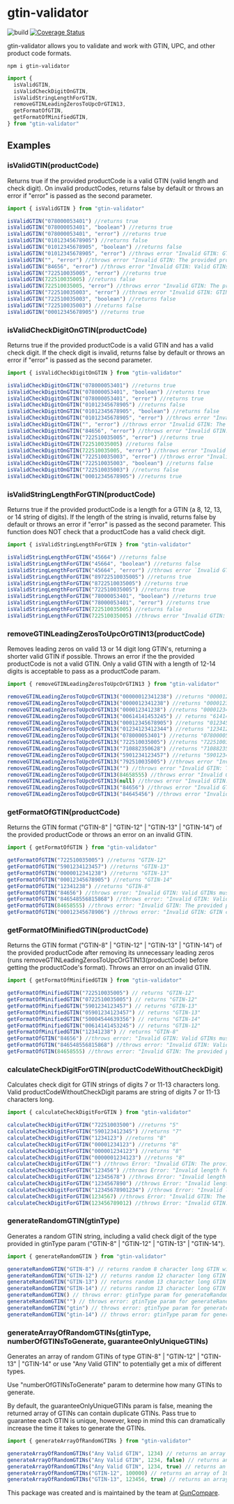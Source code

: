 # gtin-validator

![build](https://github.com/GunCompare/gtin-validator/actions/workflows/node.js.yml/badge.svg)
[![Coverage Status](https://coveralls.io/repos/github/GunCompare/gtin-validator/badge.svg?branch=main)](https://coveralls.io/github/GunCompare/gtin-validator?branch=main)

gtin-validator allows you to validate and work with GTIN, UPC, and other product code formats.

```
npm i gtin-validator
```

```javascript
import {
  isValidGTIN,
  isValidCheckDigitOnGTIN,
  isValidStringLengthForGTIN,
  removeGTINLeadingZerosToUpcOrGTIN13,
  getFormatOfGTIN,
  getFormatOfMinifiedGTIN,
} from "gtin-validator"
```

## Examples

### isValidGTIN(productCode)

Returns true if the provided productCode is a valid GTIN (valid length and check digit). On invalid productCodes, returns false by default or throws an error if "error" is passed as the second parameter.

```javascript
import { isValidGTIN } from "gtin-validator"

isValidGTIN("078000053401") //returns true
isValidGTIN("078000053401", "boolean") //returns true
isValidGTIN("078000053401", "error") //returns true
isValidGTIN("01012345678905") //returns false
isValidGTIN("01012345678905", "boolean") //returns false
isValidGTIN("01012345678905", "error") //throws error "Invalid GTIN: GTIN check digit is invalid."
isValidGTIN("", "error") //throws error "Invalid GTIN: The provided productCode is an empty string."
isValidGTIN("84656", "error") //throws error "Invalid GTIN: Valid GTINs must 8 digits or 12-14 digits."
isValidGTIN("722510035005", "error") //returns true
isValidGTIN(722510035005) //returns false
isValidGTIN(722510035005, "error") //throws error "Invalid GTIN: The provided productCode is not of type string."
isValidGTIN("722510035003", "error") //throws error "Invalid GTIN: GTIN check digit is invalid.""
isValidGTIN("722510035003", "boolean") //returns false
isValidGTIN("722510035003") //returns false
isValidGTIN("00012345678905") //returns true
```

### isValidCheckDigitOnGTIN(productCode)

Returns true if the provided productCode is a valid GTIN and has a valid check digit. If the check digit is invalid, returns false by default or throws an error if "error" is passed as the second parameter.

```javascript
import { isValidCheckDigitOnGTIN } from "gtin-validator"

isValidCheckDigitOnGTIN("078000053401") //returns true
isValidCheckDigitOnGTIN("078000053401", "boolean") //returns true
isValidCheckDigitOnGTIN("078000053401", "error") //returns true
isValidCheckDigitOnGTIN("01012345678905") //returns false
isValidCheckDigitOnGTIN("01012345678905", "boolean") //returns false
isValidCheckDigitOnGTIN("01012345678905", "error") //throws error "Invalid GTIN: GTIN check digit is invalid."
isValidCheckDigitOnGTIN("", "error") //throws error "Invalid GTIN: The provided productCode is an empty string."
isValidCheckDigitOnGTIN("84656", "error") //throws error "Invalid GTIN: Valid GTINs must 8 digits or 12-14 digits."
isValidCheckDigitOnGTIN("722510035005", "error") //returns true
isValidCheckDigitOnGTIN(722510035005) //returns false
isValidCheckDigitOnGTIN(722510035005, "error") //throws error "Invalid GTIN: The provided productCode is not of type string."
isValidCheckDigitOnGTIN("722510035003", "error") //throws error "Invalid GTIN: GTIN check digit is invalid.""
isValidCheckDigitOnGTIN("722510035003", "boolean") //returns false
isValidCheckDigitOnGTIN("722510035003") //returns false
isValidCheckDigitOnGTIN("00012345678905") //returns true
```

### isValidStringLengthForGTIN(productCode)

Returns true if the provided productCode is a length for a GTIN (a 8, 12, 13, or 14 string of digits). If the length of the string is invalid, returns false by default or throws an error if "error" is passed as the second parameter.
This function does NOT check that a productCode has a valid check digit.

```javascript
import { isValidStringLengthForGTIN } from "gtin-validator"

isValidStringLengthForGTIN("45664") //returns false
isValidStringLengthForGTIN("45664", "boolean") //returns false
isValidStringLengthForGTIN("45664", "error") //throws error `Invalid GTIN: Valid GTINs must 8 digits or 12-14 digits.`
isValidStringLengthForGTIN("89722510035005") //returns true
isValidStringLengthForGTIN("8722510035005") //returns true
isValidStringLengthForGTIN("722510035005") //returns true
isValidStringLengthForGTIN("78000053401", "boolean") //returns true
isValidStringLengthForGTIN("78000053401", "error") //returns true
isValidStringLengthForGTIN(722510035005) //returns false
isValidStringLengthForGTIN(722510035005) //throws error "Invalid GTIN: The provided productCode is not of type string."
```

### removeGTINLeadingZerosToUpcOrGTIN13(productCode)

Removes leading zeros on valid 13 or 14 digit long GTIN's, returning a shorter valid GTIN if possible. Throws an error if the the provided productCode is not a valid GTIN. Only a valid GTIN with a length of 12-14 digits is acceptable to pass as a productCode param.

```javascript
import { removeGTINLeadingZerosToUpcOrGTIN13 } from "gtin-validator"

removeGTINLeadingZerosToUpcOrGTIN13("00000012341238") //returns "000012341238"
removeGTINLeadingZerosToUpcOrGTIN13("0000012341238") //returns "000012341238"
removeGTINLeadingZerosToUpcOrGTIN13("000012341238") //returns "000012341238"
removeGTINLeadingZerosToUpcOrGTIN13("00614141453245") // returns "614141453245"
removeGTINLeadingZerosToUpcOrGTIN13("00012345678905") //returns "012345678905"
removeGTINLeadingZerosToUpcOrGTIN13("01234123412344") //returns "1234123412344"
removeGTINLeadingZerosToUpcOrGTIN13("078000053401") //returns "078000053401"
removeGTINLeadingZerosToUpcOrGTIN13("722510035005") //returns "722510035005"
removeGTINLeadingZerosToUpcOrGTIN13("710882350628") //returns "710882350628"
removeGTINLeadingZerosToUpcOrGTIN13("5901234123457") //returns "5901234123457"
removeGTINLeadingZerosToUpcOrGTIN13("792510035005") //throws error "Invalid GTIN: GTIN check digit is invalid."
removeGTINLeadingZerosToUpcOrGTIN13("") //throws error "Invalid GTIN: The provided productCode is an empty string."
removeGTINLeadingZerosToUpcOrGTIN13(84658555) //throws error "Invalid GTIN: The provided productCode is not of type string"
removeGTINLeadingZerosToUpcOrGTIN13(null) //throws error "Invalid GTIN: The provided productCode is not of type string"
removeGTINLeadingZerosToUpcOrGTIN13("84656") //throws error "Invalid GTIN: Valid GTINs must 8 digits or 12-14 digits."
removeGTINLeadingZerosToUpcOrGTIN13("84645456") //throws error "Invalid productCode provided to removeGTINLeadingZerosToUpcOrGTIN13: Only valid GTINs between 12-14 digits are accepted."
```

### getFormatOfGTIN(productCode)

Returns the GTIN format ("GTIN-8" | "GTIN-12" | "GTIN-13" | "GTIN-14") of the provided productCode or throws an error on an invalid GTIN.

```javascript
import { getFormatOfGTIN } from "gtin-validator"

getFormatOfGTIN("722510035005") //returns "GTIN-12"
getFormatOfGTIN("5901234123457") //returns "GTIN-13"
getFormatOfGTIN("0000012341238") //returns "GTIN-13"
getFormatOfGTIN("00012345678905") //returns "GTIN-14"
getFormatOfGTIN("12341238") //returns "GTIN-8"
getFormatOfGTIN("84656") //throws error: "Invalid GTIN: Valid GTINs must 8 digits or 12-14 digits."
getFormatOfGTIN("846548556815868") //throws error: "Invalid GTIN: Valid GTINs must 8 digits or 12-14 digits."
getFormatOfGTIN(84658555) //throws error: "Invalid GTIN: The provided productCode is not of type string."
getFormatOfGTIN("00012345678906") //throws error: "Invalid GTIN: GTIN check digit is invalid."
```

### getFormatOfMinifiedGTIN(productCode)

Returns the GTIN format ("GTIN-8" | "GTIN-12" | "GTIN-13" | "GTIN-14") of the provided productCode after removing its unnecessary leading zeros (runs removeGTINLeadingZerosToUpcOrGTIN13(productCode) before getting the productCode's format). Throws an error on an invalid GTIN.

```javascript
import { getFormatOfMinifiedGTIN } from "gtin-validator"

getFormatOfMinifiedGTIN("722510035005") // returns "GTIN-12"
getFormatOfMinifiedGTIN("0722510035005") // returns "GTIN-12"
getFormatOfMinifiedGTIN("5901234123457") // returns "GTIN-13"
getFormatOfMinifiedGTIN("05901234123457") // returns "GTIN-13"
getFormatOfMinifiedGTIN("50004544639356") // returns "GTIN-14"
getFormatOfMinifiedGTIN("00614141453245") // returns "GTIN-12"
getFormatOfMinifiedGTIN("12341238") // returns "GTIN-8"
getFormatOfGTIN("84656") //throws error: "Invalid GTIN: Valid GTINs must 8 digits or 12-14 digits."
getFormatOfGTIN("846548556815868") //throws error: "Invalid GTIN: Valid GTINs must 8 digits or 12-14 digits."
getFormatOfGTIN(84658555) //throws error: "Invalid GTIN: The provided productCode is not of type string."
```

### calculateCheckDigitForGTIN(productCodeWithoutCheckDigit)

Calculates check digit for GTIN strings of digits 7 or 11-13 characters long. Valid productCodeWithoutCheckDigit params are string of digits 7 or 11-13 characters long.

```javascript
import { calculateCheckDigitForGTIN } from "gtin-validator"

calculateCheckDigitForGTIN("72251003500") //returns "5"
calculateCheckDigitForGTIN("590123412345") //returns "7"
calculateCheckDigitForGTIN("1234123") //returns "8"
calculateCheckDigitForGTIN("00001234123") //returns "8"
calculateCheckDigitForGTIN("000001234123") //returns "8"
calculateCheckDigitForGTIN("0000001234123") //returns "8"
calculateCheckDigitForGTIN("") //throws Error: "Invalid GTIN: The provided productCode is an empty string."
calculateCheckDigitForGTIN("123456") //throws Error: "Invalid length for the provided productCodeWithoutCheckDigit param..."
calculateCheckDigitForGTIN("12345678") //throws Error: "Invalid length for the provided productCodeWithoutCheckDigit param..."
calculateCheckDigitForGTIN("1234567890") //throws Error: "Invalid length for the provided productCodeWithoutCheckDigit param..."
calculateCheckDigitForGTIN("12345678901234") //throws Error: "Invalid length for the provided productCodeWithoutCheckDigit param..."
calculateCheckDigitForGTIN(1234567) //throws Error: "Invalid GTIN: The provided productCode is not of type string."
calculateCheckDigitForGTIN(123456789012) //throws Error: "Invalid GTIN: The provided productCode is not of type string."
```

### generateRandomGTIN(gtinType)

Generates a random GTIN string, including a valid check digit of the type provided in gtinType param ("GTIN-8" | "GTIN-12" | "GTIN-13" | "GTIN-14").

```javascript
import { generateRandomGTIN } from "gtin-validator"

generateRandomGTIN("GTIN-8") // returns random 8 character long GTIN with a valid check digit, random example: "12341238"
generateRandomGTIN("GTIN-12") // returns random 12 character long GTIN with a valid check digit, random example: "722510035005"
generateRandomGTIN("GTIN-13") // returns random 13 character long GTIN with a valid check digit, random example: "5901234123457"
generateRandomGTIN("GTIN-14") // returns random 13 character long GTIN with a valid check digit, random example: "00012345678905"
generateRandomGTIN() // throws error: gtinType param for generateRandomGTIN must be "GTIN-8", "GTIN-12", "GTIN-13", or "GTIN-14".
generateRandomGTIN("") // throws error: gtinType param for generateRandomGTIN must be "GTIN-8", "GTIN-12", "GTIN-13", or "GTIN-14".
generateRandomGTIN("gtin") // throws error: gtinType param for generateRandomGTIN must be "GTIN-8", "GTIN-12", "GTIN-13", or "GTIN-14".
generateRandomGTIN("gtin-14") // throws error: gtinType param for generateRandomGTIN must be "GTIN-8", "GTIN-12", "GTIN-13", or "GTIN-14".
```

### generateArrayOfRandomGTINs(gtinType, numberOfGTINsToGenerate, guaranteeOnlyUniqueGTINs)

Generates an array of random GTINs of type GTIN-8" | "GTIN-12" | "GTIN-13" | "GTIN-14" or use "Any Valid GTIN" to potentially get a mix of different types.

Use "numberOfGTINsToGenerate" param to determine how many GTINs to generate.

By default, the guaranteeOnlyUniqueGTINs param is false, meaning the returned array of GTINs can contain duplicate GTINs. Pass true to guarantee each GTIN is unique, however, keep in mind this can dramatically increase the time it takes to generate the GTINs.

```javascript
import { generateArrayOfRandomGTINs } from "gtin-validator"

generateArrayOfRandomGTINs("Any Valid GTIN", 1234) // returns an array of 1234 GTINs of potentially varying GTIN types. Possibly contains duplicates.
generateArrayOfRandomGTINs("Any Valid GTIN", 1234, false) // returns an array of 1234 GTINs of potentially varying GTIN types. Possibly contains duplicates.
generateArrayOfRandomGTINs("Any Valid GTIN", 1234, true) // returns an array of 1234 GTINs of potentially varying GTIN types. All GTINs are unique.
generateArrayOfRandomGTINs("GTIN-12", 100000) // returns an array of 100,000 GTINs-12s. Possibly contains duplicates.
generateArrayOfRandomGTINs("GTIN-13", 123456, true) // returns an array of 123,456 GTIN-13s. All GTINs are unique.
```

This package was created and is maintained by the team at [GunCompare](https://guncompare.com/).
